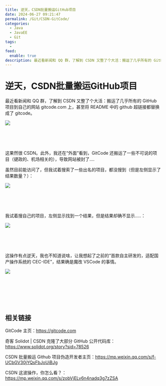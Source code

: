 ```yaml
---
title: 逆天，CSDN批量搬运GitHub项目
date: 2024-06-27 09:21:47
permalink: /Git/CSDN-GitCode/
categories:
  - Java
  - JavaEE
  - Git
tags:
  - 
feed:
  enable: true
description: 最近看新闻和 QQ 群，了解到 CSDN 又整了个大活：搬运了几乎所有的 GitHub 项目到自己的网站 gitcode.com 上，甚至将 README 中的 github 超链接都替换成了 gitcode。
---
```


# 逆天，CSDN批量搬运GitHub项目

最近看新闻和 QQ 群，了解到 CSDN 又整了个大活：搬运了几乎所有的 GitHub 项目到自己的网站 gitcode.com 上，甚至将 README 中的 github 超链接都替换成了 gitcode。

<!-- more -->

![](https://image.peterjxl.com/blog/image-20240627091016-nzc3umh.png)​

‍

‍

这果然很 CSDN。此外，我还在“外面”看到，GitCode 还搬运了一些不可说的项目（键政的、机场相关的），导致网站被封了....

虽然目前能访问了，但我试着搜索了一些出名的项目，都没搜到（但是左侧显示了结果数量？）：

![](https://image.peterjxl.com/blog/image-20240627090408-mgyttho.png)​

‍

‍

我试着搜自己的项目，左侧显示找到一个结果，但是结果却确不显示.....：

![](https://image.peterjxl.com/blog/image-20240627090418-tj43usb.png)​

‍

‍

这操作有点逆天，我也不知道说啥，让我想起了之前的“首款自主研发的，适配国产操作系统的 CEC-IDE”，结果确是魔改 VSCode 的事情。

![](https://image.peterjxl.com/blog/image-20240627090653-hp88rsp.png)​

‍

‍

‍

## 相关链接

GitCode 主页：https://gitcode.com

奇客 Solidot | CSDN 克隆了大部分 GitHub 公开代码库：https://www.solidot.org/story?sid=78526

CSDN 批量搬运 Github 项目伪造开发者主页：https://mp.weixin.qq.com/s/f-UCbGV30jYQsFbJoUiBJg

CSDN 这波操作，你怎么看？：https://mp.weixin.qq.com/s/zobVjELv6n4nadq3g7zZSA
